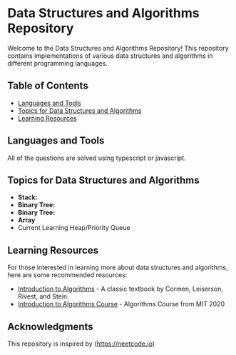 # Data Structures and Algorithms Repository

Welcome to the Data Structures and Algorithms Repository! This repository contains implementations of various data structures and algorithms in different programming languages.

## Table of Contents

- [Languages and Tools](#languages-and-tools)
- [Topics for Data Structures and Algorithms](#Topics-for-Data-Structures-and-Algorithms)
- [Learning Resources](#learning-resources)

## Languages and Tools

All of the questions are solved using typescript or javascript. 


## Topics for Data Structures and Algorithms

- **Stack:**
- **Binary Tree:**
- **Binary Tree:**
- **Array**
- Current Learning Heap/Priority Queue
  
## Learning Resources

For those interested in learning more about data structures and algorithms, here are some recommended resources:

- [Introduction to Algorithms](https://mitpress.mit.edu/books/introduction-algorithms) - A classic textbook by Cormen, Leiserson, Rivest, and Stein.
- [Introduction to Algorithms Course](https://ocw.mit.edu/courses/6-006-introduction-to-algorithms-spring-2020/) - Algorithms Course from MIT 2020

## Acknowledgments
This repository is inspired by (https://neetcode.io)
